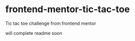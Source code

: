 # frontend-mentor-tic-tac-toe
Tic tac toe challenge from frontend mentor

will complete readme soon

